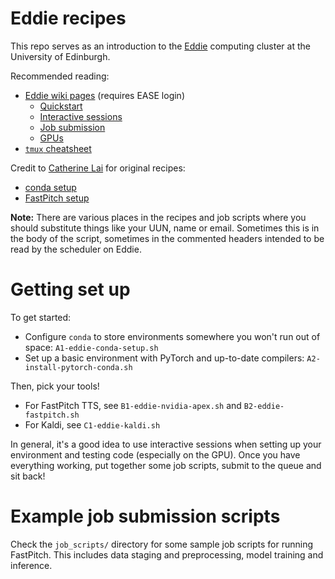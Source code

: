 # Eddie recipes

This repo serves as an introduction to the [Eddie](https://www.ed.ac.uk/information-services/research-support/research-computing/ecdf/high-performance-computing) computing cluster at the University of Edinburgh.

Recommended reading:
  - [Eddie wiki pages](https://www.wiki.ed.ac.uk/pages/viewpage.action?spaceKey=ResearchServices&title=Eddie) (requires EASE login)
    - [Quickstart](https://www.wiki.ed.ac.uk/display/ResearchServices/Quickstart)
    - [Interactive sessions](https://www.wiki.ed.ac.uk/display/ResearchServices/Interactive+Sessions)
    - [Job submission](https://www.wiki.ed.ac.uk/display/ResearchServices/Job+Submission)
    - [GPUs](https://www.wiki.ed.ac.uk/display/ResearchServices/GPUs)
  - [`tmux` cheatsheet](https://tmuxcheatsheet.com/)

Credit to [Catherine Lai](https://homepages.inf.ed.ac.uk/clai/) for original recipes:

  - [conda setup](https://gist.github.com/laic/7b23e0fd21685f0527c91378fb45c395)
  - [FastPitch setup](https://gist.github.com/laic/b57355e5188616c299e9eead892bed30)

**Note:** There are various places in the recipes and job scripts where you should substitute things like your UUN, name or email.
Sometimes this is in the body of the script, sometimes in the commented headers intended to be read by the scheduler on Eddie.

# Getting set up

To get started:

- Configure `conda` to store environments somewhere you won't run out of space: `A1-eddie-conda-setup.sh`
- Set up a basic environment with PyTorch and up-to-date compilers: `A2-install-pytorch-conda.sh`

Then, pick your tools!

- For FastPitch TTS, see `B1-eddie-nvidia-apex.sh` and `B2-eddie-fastpitch.sh`
- For Kaldi, see `C1-eddie-kaldi.sh`

In general, it's a good idea to use interactive sessions when setting up your environment and testing code (especially on the GPU).
Once you have everything working, put together some job scripts, submit to the queue and sit back!

# Example job submission scripts

Check the `job_scripts/` directory for some sample job scripts for running FastPitch.
This includes data staging and preprocessing, model training and inference.
